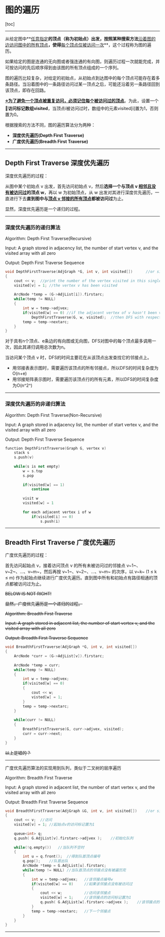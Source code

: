 # 图的遍历

[toc]

---

从给定图中**<u>任意指定</u>**的顶点（称为初始点）出发，按照某种搜索方法**<u>沿着图的边访问图中的所有顶点</u>**，使得**<u>每个顶点仅被访问一次</u>**，这个过程称为图的遍历。

如果给定的图是连通的无向图或者强连通的有向图，则遍历过程一次就能完成，并可按访问的先后顺序得到由该图的所有顶点组成的一个序列。

图的遍历比较复杂，对给定的初始点，从初始点到达图中的每个顶点可能存在着多条路径。当沿着图中的一条路径访问过某一顶点之后，可能还沿着另一条路径回到该顶点，即存在回路。

**<u>:star:为了避免一个顶点被重复访问，必须记住每个被访问过的顶点</u>**。为此，设置一个:rocket:**访问标记数组visited**，当顶点i被访问过时，数组中的元素visited[i]置为1，否则置为0。

根据搜索的方法不同，图的遍历算法分为两种：

+ **深度优先遍历(Depth First Traverse)**
+ **广度优先遍历(Breadth First Traverse)**

---

## Depth First Traverse 深度优先遍历

深度优先遍历的过程：

从图中某个初始点 v 出发，首先访问初始点 v，然后**选择一个与顶点 v <u>相邻且没有被访问过</u>的顶点 w**，再以 w 为初始顶点，从 w 出发对其进行深度优先遍历，一直进行下去**直到图中与<u>顶点 v 邻接的所有顶点</u>都被访问过**为止。

显然，深度优先遍历是一个递归的过程。

---

### 深度优先遍历的递归算法

Algorithm: Depth First Traverse(Recursive)

Input: A graph stored in adjacency list, the number of start vertex v, and the visited array with all zero

Output: Depth First Traverse Sequence

~~~C++
void DepthFirstTraverse(AdjGraph *G, int v, int visited[])		//or simply DFS
{
    cout << v;	//print the number of the vertex visited in this single step
    visited[v] = 1;	//the vertex v has been visited
    
    ArcNode *temp = (G->AdjList[i]).firstarc;
    while(temp != NULL)
    {
        int w = temp->adjvex;
        if(visited[w] == 0)	//if the adjacent vertex of v hasn't been visited
            DepthFirstTraverse(G, w, visited);	//then DFS with respect to vertex w
        temp = temp->nextarc;
    }
}
~~~

对于具有n个顶点、e条边的有向图或无向图，DFS对图中的每个顶点最多调用一次，因此其递归调用总次数为n。

当访问某个顶点 v 时，DFS的时间主要花在从该顶点出发查找它的邻接点上。

+ 用邻接表表示图时，需要遍历该顶点的所有邻接点，所以DFS的时间复杂度为O(n+e)
+ 用邻接矩阵表示图时，需要遍历该顶点行的所有元素，所以DFS的时间复杂度为O(n^2^)

---

### 深度优先遍历的非递归算法

Algorithm: Depth First Traverse(Non-Recursive)

Input: A graph stored in adjacency list, the number of start vertex v, and the visited array with all zero

Output: Depth First Traverse Sequence

~~~C++
function DepthFirstTraverse(Graph G, vertex v)
    stack s
    s.push(v)
    
    while(s is not empty)
        w = s.top
        s.pop
        
        if(visited[w] == 1)
            continue
        
        visit w
        visited[w] = 1
            
        for each adjacent vertex i of w
            if(visited[i] == 0)
                s.push(i)
~~~



---

## Breadth First Traverse 广度优先遍历

广度优先遍历的过程：

首先访问起始点 v，接着访问顶点 v 的所有未被访问过的邻接点 v~1~、v~2~、...、v~m~，然后再按 v~1~、v~2~、...、v~m~ 的次序，以 v~k~ (1 $\leq$ k $\leq$ m) 作为起始点继续进行广度优先遍历。直到图中所有和初始点有路径相通的顶点都被访问过为止。

~~BELOW IS NOT RIGHT!~~

~~显然，广度优先遍历是一个递归的过程。~~

~~Algorithm: Breadth First Traverse~~

~~Input: A graph stored in adjacent list, the number of start vertex v, and the visited array with all zero~~

~~Output: Breadth First Traverse Sequence~~

~~~C++
void BreadthFirstTraverse(AdjGraph *G, int v, int visited[])
{
    ArcNode *curr = (G->AdjList[v]).firstarc;
    
    ArcNode *temp = curr;
    while(temp != NULL)
    {
        int w = temp->adjvex;
        if(visited[w] == 0)
        {
            cout << w;
            visted[w] = 1;
        }
        temp = temp->nextarc;
    }
    
    while(curr != NULL)
    {
    	BreathFirstTraverse(G, curr->adjvex, visited);
        curr = curr->next;
    }
}
~~~

~~以上是错的？~~

---

广度优先遍历算法的实现用到队列，类似于二叉树的层序遍历

Algorithm: Breadth First Traverse

Input: A graph stored in adjacent list, the number of start vertex v, and the visited array with all zero

Output: Breadth First Traverse Sequence

~~~C++
void BreadthFirstTraverse(AdjGraph &G, int v, int visited[])	//or simply BFS
{
    cout << v;	//访问
    visited[v] = 1;	//起始点v的访问标记置为1
    
	queue<int> q;	
    q.push( G.AdjList[v].firstarc->adjvex );	//初始化队列
    
    while(!q.empty())	//当队列不空时
    {
        int u = q.front();	//得到队首顶点编号
        q.pop();	//队首出队
        ArcNode *temp = G.AdjList[u].firstarc;
        while(temp != NULL)	//当队首顶点的邻接点没有被遍历完
        {
            int w = temp->adjvex;	//该邻接点编号w
            if(visited[w] == 0)		//如果该邻接点没有被访问过
            {
                cout << w;			//访问该邻接点
                visited[w] = 1;		//该邻接点的访问标记置为1
                q.push( G.AdjList[w].firstarc->adjvex );	//该邻接点的第一个邻接点入队
            }
            temp = temp->nextarc;	//下一个邻接点
        }
    }
}
~~~

---

